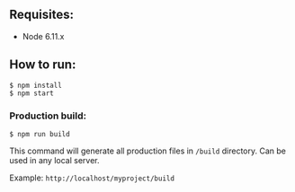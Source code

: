 ## Requisites:

- Node 6.11.x


## How to run:

	$ npm install
	$ npm start

### Production build:

	$ npm run build 

This command will generate all production files in `/build` directory.
Can be used in any local server.

Example: `http://localhost/myproject/build`